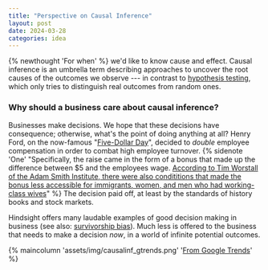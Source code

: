 ```yaml
---
title: "Perspective on Causal Inference"
layout: post
date: 2024-03-28
categories: idea
---
```


{% newthought 'For when' %} we'd like to know cause and effect. <!--more--> Causal inference is an umbrella term describing approaches to uncover the root causes of the outcomes we observe --- in contrast to [hypothesis testing](https://datascienceperspectives.xyz/2024/03/04/Perspective-on-Hypothesis-Tests.html), which only tries to distinguish real outcomes from random ones.

### Why should a business care about causal inference?

Businesses make decisions. We hope that these decisions have consequence; otherwise, what's the point of doing anything at all? Henry Ford, on the now-famous "[Five-Dollar Day](https://www.thehenryford.org/explore/blog/fords-five-dollar-day/)", decided to _double_ employee compensation in order to combat high employee turnover. {% sidenote 'One' "Specifically, the raise came in the form of a bonus that made up the difference between $5 and the employees wage. [According to Tim Worstall of the Adam Smith Institute, there were also condititions that made the bonus less accessible for immigrants, women, and men who had working-class wives](https://www.adamsmith.org/blog/tax-spending/on-henry-ford-and-his-5-a-day#:~:text=We%20might%20also%20note%20that%20he%20wasn%27t%20in%20fact%20paying%20higher%20wages%3A%20he%20was%20offering%20a%20bonus%2C%20a%20highly%20conditional%20bonus%3A)" %} The decision paid off, at least by the standards of history books and stock markets.

Hindsight offers many laudable examples of good decision making in business (see also: [survivorship bias](https://en.wikipedia.org/wiki/Survivorship_bias#:~:text=did%20not%20survive.-,During,-World%20War%20II)). Much less is offered to the business that needs to make a decision _now_, in a world of infinite potential outcomes.

{% maincolumn 'assets/img/causalinf_gtrends.png' '[From Google Trends](https://trends.google.com/trends/explore?date=all&geo=US&q=data%20driven&hl=en)' %}
